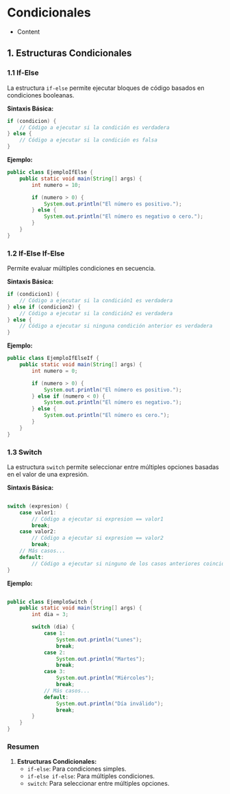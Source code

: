 # Condicionales

- Content

## 1. Estructuras Condicionales

### 1.1 If-Else

La estructura `if-else` permite ejecutar bloques de código basados en condiciones booleanas.

**Sintaxis Básica:**

```java
if (condicion) {
    // Código a ejecutar si la condición es verdadera
} else {
    // Código a ejecutar si la condición es falsa
}
```

**Ejemplo:**

```java
public class EjemploIfElse {
    public static void main(String[] args) {
        int numero = 10;

        if (numero > 0) {
            System.out.println("El número es positivo.");
        } else {
            System.out.println("El número es negativo o cero.");
        }
    }
}
```

### 1.2 If-Else If-Else

Permite evaluar múltiples condiciones en secuencia.

**Sintaxis Básica:**

```java
if (condicion1) {
    // Código a ejecutar si la condición1 es verdadera
} else if (condicion2) {
    // Código a ejecutar si la condición2 es verdadera
} else {
    // Código a ejecutar si ninguna condición anterior es verdadera
}
```

**Ejemplo:**

```java
public class EjemploIfElseIf {
    public static void main(String[] args) {
        int numero = 0;

        if (numero > 0) {
            System.out.println("El número es positivo.");
        } else if (numero < 0) {
            System.out.println("El número es negativo.");
        } else {
            System.out.println("El número es cero.");
        }
    }
}
```

### 1.3 Switch

La estructura `switch` permite seleccionar entre múltiples opciones basadas en el valor de una expresión.

**Sintaxis Básica:**

```java

switch (expresion) {
    case valor1:
        // Código a ejecutar si expresion == valor1
        break;
    case valor2:
        // Código a ejecutar si expresion == valor2
        break;
    // Más casos...
    default:
        // Código a ejecutar si ninguno de los casos anteriores coincide
}
```

**Ejemplo:**

```java

public class EjemploSwitch {
    public static void main(String[] args) {
        int dia = 3;

        switch (dia) {
            case 1:
                System.out.println("Lunes");
                break;
            case 2:
                System.out.println("Martes");
                break;
            case 3:
                System.out.println("Miércoles");
                break;
            // Más casos...
            default:
                System.out.println("Día inválido");
                break;
        }
    }
}
```

### Resumen

1. **Estructuras Condicionales:**
    - `if-else`: Para condiciones simples.
    - `if-else if-else`: Para múltiples condiciones.
    - `switch`: Para seleccionar entre múltiples opciones.